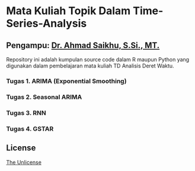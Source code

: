 # Mata Kuliah Topik Dalam Time-Series-Analysis
## Pengampu: [Dr. Ahmad Saikhu, S.Si., MT.](https://www.its.ac.id/informatika/id/profil-ahmad-saikhu/)

Repository ini adalah kumpulan source code dalam R maupun Python yang digunakan dalam pembelajaran mata kuliah TD Analisis Deret Waktu.

### Tugas 1. ARIMA (Exponential Smoothing)

### Tugas 2. Seasonal ARIMA

### Tugas 3. RNN

### Tugas 4. GSTAR

## License
[The Unlicense](https://unlicense.org/)